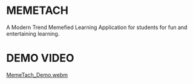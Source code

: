# MEMETACH
A Modern Trend Memefied Learning Application for students for fun and entertaining learning.

# DEMO VIDEO
[MemeTach_Demo.webm](https://github.com/Hasan-Jafri/BWAI_MEMETECH/assets/110126466/6c3c1cd4-9f28-4682-8fee-50003cdaf0ca)

